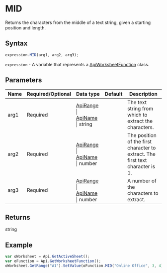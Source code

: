 # MID

Returns the characters from the middle of a text string, given a starting position and length.

## Syntax

```javascript
expression.MID(arg1, arg2, arg3);
```

`expression` - A variable that represents a [ApiWorksheetFunction](../ApiWorksheetFunction.md) class.

## Parameters

| **Name** | **Required/Optional** | **Data type** | **Default** | **Description** |
| ------------- | ------------- | ------------- | ------------- | ------------- |
| arg1 | Required | [ApiRange](../../ApiRange/ApiRange.md) \| [ApiName](../../ApiName/ApiName.md) \| string |  | The text string from which to extract the characters. |
| arg2 | Required | [ApiRange](../../ApiRange/ApiRange.md) \| [ApiName](../../ApiName/ApiName.md) \| number |  | The position of the first character to extract. The first text character is 1. |
| arg3 | Required | [ApiRange](../../ApiRange/ApiRange.md) \| [ApiName](../../ApiName/ApiName.md) \| number |  | A number of the characters to extract. |

## Returns

string

## Example



```javascript editor-xlsx
var oWorksheet = Api.GetActiveSheet();
var oFunction = Api.GetWorksheetFunction();
oWorksheet.GetRange("A1").SetValue(oFunction.MID("Online Office", 3, 4));
```
